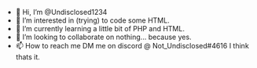 - 👋 Hi, I’m @Undisclosed1234
- 👀 I’m interested in (trying) to code some HTML.
- 🌱 I’m currently learning a little bit of PHP and HTML.
- 💞️ I’m looking to collaborate on nothing... because yes.
- 📫 How to reach me DM me on discord @ Not_Undisclosed#4616
I think thats it.
<!---
Undisclosed1234/Undisclosed1234 is a ✨ special ✨ repository because its `README.md` (this file) appears on your GitHub profile.
You can click the Preview link to take a look at your changes.
--->
